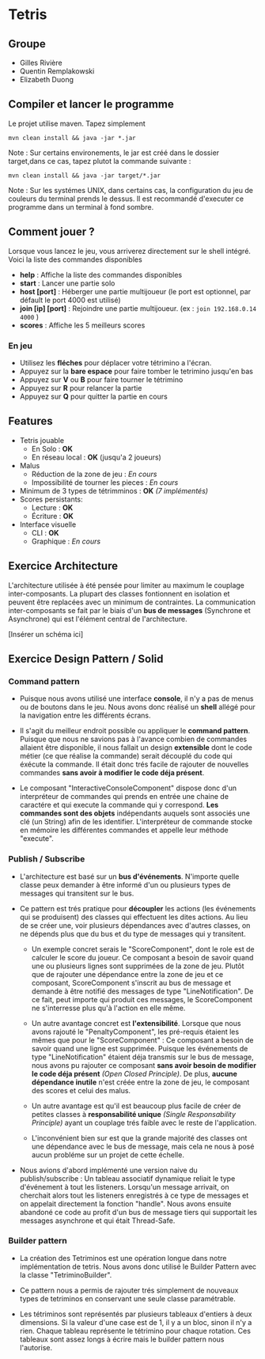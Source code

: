 # Tetris

## Groupe
+ Gilles Rivière
+ Quentin Remplakowski
+ Elizabeth Duong

## Compiler et lancer le programme
Le projet utilise maven. Tapez simplement 
```
mvn clean install && java -jar *.jar
```
Note : Sur certains environements, le jar est créé dans le dossier target,dans ce cas, tapez plutot la commande suivante :
```
mvn clean install && java -jar target/*.jar
```

Note : Sur les systémes UNIX, dans certains cas, la configuration du jeu de couleurs du terminal prends le dessus.
Il est recommandé d'executer ce programme dans un terminal à fond sombre. 

## Comment jouer ?
Lorsque vous lancez le jeu, vous arriverez directement sur le shell intégré. Voici la liste des commandes disponibles
- **help** : Affiche la liste des commandes disponibles
- **start** : Lancer une partie solo
- **host [port]** : Héberger une partie multijoueur (le port est optionnel, par défault le port 4000 est utilisé)
- **join [ip] [port]** : Rejoindre une partie multijoueur. (ex : ```join 192.168.0.14 4000``` )
- **scores** : Affiche les 5 meilleurs scores

### En jeu
- Utilisez les **fléches** pour déplacer votre tétrimino a l'écran.
- Appuyez sur la **bare espace** pour faire tomber le tetrimino jusqu'en bas
- Appuyez sur **V** ou **B** pour faire tourner le tétrimino
- Appuyez sur **R** pour relancer la partie
- Appuyez sur **Q** pour quitter la partie en cours

## Features
+ Tetris jouable
  - En Solo : **OK**
  - En réseau local : **OK** (jusqu'a 2 joueurs)
+ Malus
  - Réduction de la zone de jeu : *En cours*
  - Impossibilité de tourner les pieces : *En cours*
+ Minimum de 3 types de tétrimminos : **OK** *(7 implémentés)*
+ Scores persistants:
  - Lecture : **OK**
  - Écriture : **OK**
+ Interface visuelle
  - CLI : **OK**
  - Graphique : *En cours*

## Exercice Architecture
L'architecture utilisée à été pensée pour limiter au maximum le couplage inter-composants.
La plupart des classes fontionnent en isolation et peuvent être replacées avec un minimum de contraintes.
La communication inter-composants se fait par le biais d'un **bus de messages** (Synchrone et Asynchrone) qui est l'élément central de l'architecture.

[Insérer un schéma ici]

## Exercice Design Pattern / Solid

### Command pattern
- Puisque nous avons utilisé une interface **console**, il n'y a pas de menus ou de boutons dans le jeu. Nous avons donc réalisé un **shell** allégé pour la navigation entre les différents écrans. 

- Il s'agit du meilleur endroit possible ou appliquer le **command pattern**. Puisque que nous ne savions pas à l'avance combien de commandes allaient être disponible, il nous fallait un design **extensible** dont le code métier (ce que réalise la commande) serait découplé du code qui éxécute la commande. Il était donc trés facile de rajouter de nouvelles commandes **sans avoir à modifier le code déja présent**.

- Le composant "InteractiveConsoleComponent" dispose donc d'un interpréteur de commandes qui prends en entrée une chaine de caractére et qui execute la commande qui y correspond. **Les commandes sont des objets** indépendants auquels sont associés une clé (un String) afin de les identifier. L'interpréteur de commande stocke en mémoire les différentes commandes et appelle leur méthode "execute".

### Publish / Subscribe
- L'architecture est basé sur un **bus d'événements**. N'importe quelle classe peux demander à être informé d'un ou plusieurs types de messages qui transitent sur le bus. 

- Ce pattern est trés pratique pour **découpler** les actions (les événements qui se produisent) des classes qui effectuent les dites actions. Au lieu de se créer une, voir plusieurs dépendances avec d'autres classes, on ne dépends plus que du bus et du type de messages qui y transitent.

  + Un exemple concret serais le "ScoreComponent", dont le role est de calculer le score du joueur. Ce composant a besoin de savoir quand une ou plusieurs lignes sont supprimées de la zone de jeu. Plutôt que de rajouter une dépendance entre la zone de jeu et ce composant, ScoreComponent s'inscrit au bus de message et demande à être notifié des messages de type "LineNotification". De ce fait, peut importe qui produit ces messages, le ScoreComponent ne s'interresse plus qu'à l'action en elle même.
  
  + Un autre avantage concret est **l'extensibilité**. Lorsque que nous avons rajouté le "PenaltyComponent", les pré-requis étaient les mêmes que pour le "ScoreComponent" : Ce composant a besoin de savoir quand une ligne est supprimée. Puisque les événements de type "LineNotification" étaient déja transmis sur le bus de message, nous avons pu rajouter ce composant **sans avoir besoin de modifier le code déja présent** *(Open Closed Principle)*. De plus, **aucune dépendance inutile** n'est créée entre la zone de jeu, le composant des scores et celui des malus. 
  
  + Un autre avantage est qu'il est beaucoup plus facile de créer de petites classes à **responsabilité unique** *(Single Responsability Principle)* ayant un couplage trés faible avec le reste de l'application.
  
  + L'inconvénient bien sur est que la grande majorité des classes ont une dépendance avec le bus de message, mais cela ne nous à posé aucun probléme sur un projet de cette échelle. 
  
- Nous avions d'abord implémenté une version naive du publish/subscribe : Un tableau associatif dynamique reliait le type d'événement à tout les listeners. Lorsqu'un message arrivait, on cherchait alors tout les listeners enregistrés à ce type de messages et on appelait directement la fonction "handle". Nous avons ensuite abandoné ce code au profit d'un bus de message tiers qui supportait les messages asynchrone et qui était Thread-Safe. 
  
### Builder pattern
- La création des Tetriminos est une opération longue dans notre implémentation de tetris. Nous avons donc utilisé le Builder Pattern avec la classe "TetriminoBuilder".

- Ce pattern nous a permis de rajouter trés simplement de nouveaux types de tetriminos en conservant une seule classe paramétrable.

- Les tétriminos sont représentés par plusieurs tableaux d'entiers à deux dimensions. Si la valeur d'une case est de 1, il y a un bloc, sinon il n'y a rien. Chaque tableau représente le tétrimino pour chaque rotation. Ces tableaux sont assez longs à écrire mais le builder pattern nous l'autorise. 
